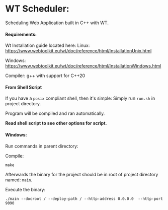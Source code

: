 # WT Scheduler:

Scheduling Web Application built in C++ with WT.

#### Requirements:

Wt Installation guide located here:
Linux: https://www.webtoolkit.eu/wt/doc/reference/html/InstallationUnix.html

Windows: https://www.webtoolkit.eu/wt/doc/reference/html/InstallationWindows.html

Compiler: g++ with support for C++20

#### From Shell Script

If you have a `posix` compliant shell, then it's simple:
Simply run `run.sh` in project directory.

Program will be compiled and ran automatically.

**Read shell script to see other options for script.**

#### Windows:

Run commands in parent directory:

Compile:
```
make
```
Afterwards the binary for the project should be in root of project directory
named: `main`.

Execute the binary:
```
./main --docroot / --deploy-path / --http-address 0.0.0.0  --http-port 9090
```

